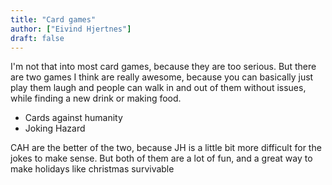 ```yaml
---
title: "Card games"
author: ["Eivind Hjertnes"]
draft: false
---
```


I'm not that into most card games, because they are too serious. But there are two games I think are really awesome, because you can basically just play them laugh and people can walk in and out of them without issues, while finding a new drink or making food.

-   Cards against humanity
-   Joking Hazard

CAH are the better of the two, because JH is a little bit more difficult for the jokes to make sense. But both of them are a lot of fun, and a great way to make holidays like christmas survivable
